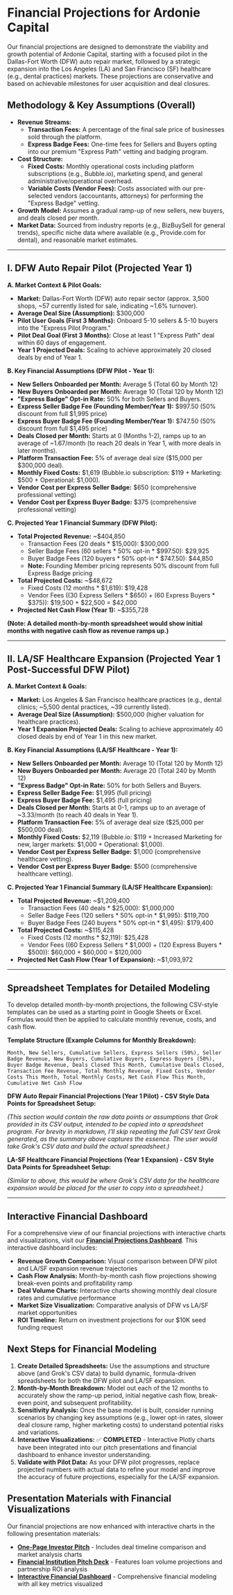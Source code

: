 # Financial Projections for Ardonie Capital

Our financial projections are designed to demonstrate the viability and growth potential of Ardonie Capital, starting with a focused pilot in the Dallas-Fort Worth (DFW) auto repair market, followed by a strategic expansion into the Los Angeles (LA) and San Francisco (SF) healthcare (e.g., dental practices) markets. These projections are conservative and based on achievable milestones for user acquisition and deal closures.

## Methodology & Key Assumptions (Overall)

*   **Revenue Streams:**
    *   **Transaction Fees:** A percentage of the final sale price of businesses sold through the platform.
    *   **Express Badge Fees:** One-time fees for Sellers and Buyers opting into our premium "Express Path" vetting and badging program.
*   **Cost Structure:**
    *   **Fixed Costs:** Monthly operational costs including platform subscriptions (e.g., Bubble.io), marketing spend, and general administrative/operational overhead.
    *   **Variable Costs (Vendor Fees):** Costs associated with our pre-selected vendors (accountants, attorneys) for performing the "Express Badge" vetting.
*   **Growth Model:** Assumes a gradual ramp-up of new sellers, new buyers, and deals closed per month.
*   **Market Data:** Sourced from industry reports (e.g., BizBuySell for general trends), specific niche data where available (e.g., Provide.com for dental), and reasonable market estimates.

---

## I. DFW Auto Repair Pilot (Projected Year 1)

**A. Market Context & Pilot Goals:**
*   **Market:** Dallas-Fort Worth (DFW) auto repair sector (approx. 3,500 shops, ~57 currently listed for sale, indicating ~1.6% turnover).
*   **Average Deal Size (Assumption):** $300,000
*   **Pilot User Goals (First 3 Months):** Onboard 5-10 sellers & 5-10 buyers into the "Express Pilot Program."
*   **Pilot Deal Goal (First 3 Months):** Close at least 1 "Express Path" deal within 60 days of engagement.
*   **Year 1 Projected Deals:** Scaling to achieve approximately 20 closed deals by end of Year 1.

**B. Key Financial Assumptions (DFW Pilot - Year 1):**
*   **New Sellers Onboarded per Month:** Average 5 (Total 60 by Month 12)
*   **New Buyers Onboarded per Month:** Average 10 (Total 120 by Month 12)
*   **"Express Badge" Opt-in Rate:** 50% for both Sellers and Buyers.
*   **Express Seller Badge Fee (Founding Member/Year 1):** $997.50 (50% discount from full $1,995 price)
*   **Express Buyer Badge Fee (Founding Member/Year 1):** $747.50 (50% discount from full $1,495 price)
*   **Deals Closed per Month:** Starts at 0 (Months 1-2), ramps up to an average of ~1.67/month (to reach 20 deals in Year 1, with more deals in later months).
*   **Platform Transaction Fee:** 5% of average deal size ($15,000 per $300,000 deal).
*   **Monthly Fixed Costs:** $1,619 (Bubble.io subscription: $119 + Marketing: $500 + Operational: $1,000).
*   **Vendor Cost per Express Seller Badge:** $650 (comprehensive professional vetting)
*   **Vendor Cost per Express Buyer Badge:** $375 (comprehensive professional vetting)

**C. Projected Year 1 Financial Summary (DFW Pilot):**
*   **Total Projected Revenue:** ~$404,850
    *   Transaction Fees (20 deals * $15,000): $300,000
    *   Seller Badge Fees (60 sellers * 50% opt-in * $997.50): $29,925
    *   Buyer Badge Fees (120 buyers * 50% opt-in * $747.50): $44,850
    *   **Note:** Founding Member pricing represents 50% discount from full Express Badge pricing
*   **Total Projected Costs:** ~$48,672
    *   Fixed Costs (12 months * $1,619): $19,428
    *   Vendor Fees ((30 Express Sellers * $650) + (60 Express Buyers * $375)): $19,500 + $22,500 = $42,000
*   **Projected Net Cash Flow (Year 1):** ~$355,728

**(Note: A detailed month-by-month spreadsheet would show initial months with negative cash flow as revenue ramps up.)**

---

## II. LA/SF Healthcare Expansion (Projected Year 1 Post-Successful DFW Pilot)

**A. Market Context & Goals:**
*   **Market:** Los Angeles & San Francisco healthcare practices (e.g., dental clinics; ~5,500 dental practices, ~39 currently listed).
*   **Average Deal Size (Assumption):** $500,000 (higher valuation for healthcare practices).
*   **Year 1 Expansion Projected Deals:** Scaling to achieve approximately 40 closed deals by end of Year 1 in this new market.

**B. Key Financial Assumptions (LA/SF Healthcare - Year 1):**

* **New Sellers Onboarded per Month:** Average 10 (Total 120 by Month 12)
* **New Buyers Onboarded per Month:** Average 20 (Total 240 by Month 12)
* **"Express Badge" Opt-in Rate:** 50% for both Sellers and Buyers.
* **Express Seller Badge Fee:** $1,995 (full pricing)
* **Express Buyer Badge Fee:** $1,495 (full pricing)
* **Deals Closed per Month:** Starts at 0-1, ramps up to an average of ~3.33/month (to reach 40 deals in Year 1).
* **Platform Transaction Fee:** 5% of average deal size ($25,000 per $500,000 deal).
* **Monthly Fixed Costs:** $2,119 (Bubble.io: $119 + Increased Marketing for new, larger markets: $1,000 + Operational: $1,000).
* **Vendor Cost per Express Seller Badge:** $1,000 (comprehensive healthcare vetting).
* **Vendor Cost per Express Buyer Badge:** $500 (comprehensive healthcare vetting).

**C. Projected Year 1 Financial Summary (LA/SF Healthcare Expansion):**

* **Total Projected Revenue:** ~$1,209,400
  * Transaction Fees (40 deals * $25,000): $1,000,000
  * Seller Badge Fees (120 sellers * 50% opt-in * $1,995): $119,700
  * Buyer Badge Fees (240 buyers * 50% opt-in * $1,495): $179,400
* **Total Projected Costs:** ~$115,428
  * Fixed Costs (12 months * $2,119): $25,428
  * Vendor Fees ((60 Express Sellers * $1,000) + (120 Express Buyers * $500)): $60,000 + $60,000 = $120,000
* **Projected Net Cash Flow (Year 1 of Expansion):** ~$1,093,972

---

## Spreadsheet Templates for Detailed Modeling

To develop detailed month-by-month projections, the following CSV-style templates can be used as a starting point in Google Sheets or Excel. Formulas would then be applied to calculate monthly revenue, costs, and cash flow.

**Template Structure (Example Columns for Monthly Breakdown):**

`Month, New Sellers, Cumulative Sellers, Express Sellers (50%), Seller Badge Revenue, New Buyers, Cumulative Buyers, Express Buyers (50%), Buyer Badge Revenue, Deals Closed This Month, Cumulative Deals Closed, Transaction Fee Revenue, Total Monthly Revenue, Fixed Costs, Vendor Costs This Month, Total Monthly Costs, Net Cash Flow This Month, Cumulative Net Cash Flow`

**DFW Auto Repair Financial Projections (Year 1 Pilot) - CSV Style Data Points for Spreadsheet Setup:**

*(This section would contain the raw data points or assumptions that Grok provided in its CSV output, intended to be copied into a spreadsheet program. For brevity in markdown, I'll skip repeating the full CSV text Grok generated, as the summary above captures the essence. The user would take Grok's CSV data and build the actual spreadsheet.)*

**LA-SF Healthcare Financial Projections (Year 1 Expansion) - CSV Style Data Points for Spreadsheet Setup:**

*(Similar to above, this would be where Grok's CSV data for the healthcare expansion would be placed for the user to copy into a spreadsheet.)*

---

## Interactive Financial Dashboard

For a comprehensive view of our financial projections with interactive charts and visualizations, visit our **[Financial Projections Dashboard](financial-projections.html)**. This interactive dashboard includes:

* **Revenue Growth Comparison:** Visual comparison between DFW pilot and LA/SF expansion revenue trajectories
* **Cash Flow Analysis:** Month-by-month cash flow projections showing break-even points and profitability ramp
* **Deal Volume Charts:** Interactive charts showing monthly deal closure rates and cumulative performance
* **Market Size Visualization:** Comparative analysis of DFW vs LA/SF market opportunities
* **ROI Timeline:** Return on investment projections for our $10K seed funding request

## Next Steps for Financial Modeling

1. **Create Detailed Spreadsheets:** Use the assumptions and structure above (and Grok's CSV data) to build dynamic, formula-driven spreadsheets for both the DFW pilot and LA/SF expansion.
2. **Month-by-Month Breakdown:** Model out each of the 12 months to accurately show the ramp-up period, initial negative cash flow, break-even point, and subsequent profitability.
3. **Sensitivity Analysis:** Once the base model is built, consider running scenarios by changing key assumptions (e.g., lower opt-in rates, slower deal closure ramp, higher marketing costs) to understand potential risks and variations.
4. **Interactive Visualizations:** ✅ **COMPLETED** - Interactive Plotly charts have been integrated into our pitch presentations and financial dashboard to enhance investor understanding.
5. **Validate with Pilot Data:** As your DFW pilot progresses, replace projected numbers with actual data to refine your model and improve the accuracy of future projections, especially for the LA/SF expansion.

## Presentation Materials with Financial Visualizations

Our financial projections are now enhanced with interactive charts in the following presentation materials:

* **[One-Page Investor Pitch](one-page-pitch.html)** - Includes deal timeline comparison and market analysis charts
* **[Financial Institution Pitch Deck](pitch-deck-fi.html)** - Features loan volume projections and partnership ROI analysis
* **[Interactive Financial Dashboard](financial-projections.html)** - Comprehensive financial modeling with all key metrics visualized